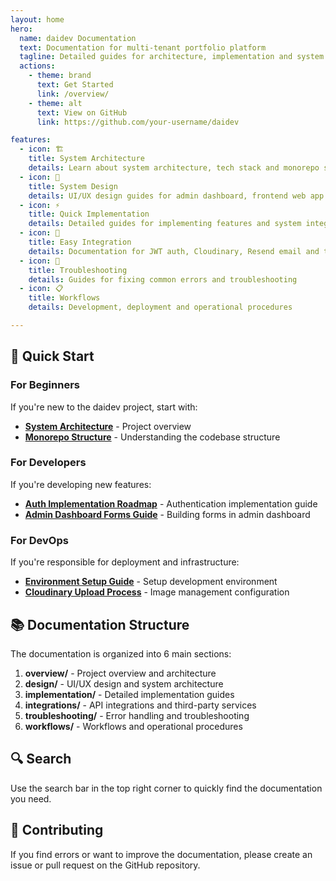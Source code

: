 ```yaml
---
layout: home
hero:
  name: daidev Documentation
  text: Documentation for multi-tenant portfolio platform
  tagline: Detailed guides for architecture, implementation and system integration
  actions:
    - theme: brand
      text: Get Started
      link: /overview/
    - theme: alt
      text: View on GitHub
      link: https://github.com/your-username/daidev

features:
  - icon: 🏗️
    title: System Architecture
    details: Learn about system architecture, tech stack and monorepo structure of the daidev project
  - icon: 🎨
    title: System Design
    details: UI/UX design guides for admin dashboard, frontend web app and backend API
  - icon: ⚡
    title: Quick Implementation
    details: Detailed guides for implementing features and system integration
  - icon: 🔧
    title: Easy Integration
    details: Documentation for JWT auth, Cloudinary, Resend email and third-party service integrations
  - icon: 🐛
    title: Troubleshooting
    details: Guides for fixing common errors and troubleshooting
  - icon: 📋
    title: Workflows
    details: Development, deployment and operational procedures

---
```


## 🚀 Quick Start

### For Beginners
If you're new to the daidev project, start with:

- **[System Architecture](/overview/project-architecture-overview)** - Project overview
- **[Monorepo Structure](/overview/monorepo-structure-guide)** - Understanding the codebase structure

### For Developers
If you're developing new features:

- **[Auth Implementation Roadmap](/implementation/auth-implementation-roadmap)** - Authentication implementation guide
- **[Admin Dashboard Forms Guide](/implementation/admin-dashboard-forms-guide)** - Building forms in admin dashboard

### For DevOps
If you're responsible for deployment and infrastructure:

- **[Environment Setup Guide](/integrations/web/environment-setup-guide)** - Setup development environment
- **[Cloudinary Upload Process](/integrations/cloudinary-upload-process)** - Image management configuration

## 📚 Documentation Structure

The documentation is organized into 6 main sections:

1. **overview/** - Project overview and architecture
2. **design/** - UI/UX design and system architecture
3. **implementation/** - Detailed implementation guides
4. **integrations/** - API integrations and third-party services
5. **troubleshooting/** - Error handling and troubleshooting
6. **workflows/** - Workflows and operational procedures

## 🔍 Search

Use the search bar in the top right corner to quickly find the documentation you need.

## 🤝 Contributing

If you find errors or want to improve the documentation, please create an issue or pull request on the GitHub repository. 